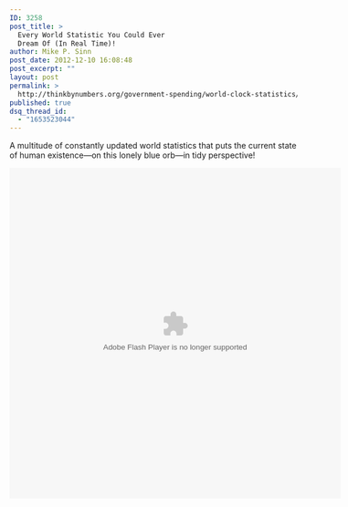 ```yaml
---
ID: 3258
post_title: >
  Every World Statistic You Could Ever
  Dream Of (In Real Time)!
author: Mike P. Sinn
post_date: 2012-12-10 16:08:48
post_excerpt: ""
layout: post
permalink: >
  http://thinkbynumbers.org/government-spending/world-clock-statistics/
published: true
dsq_thread_id:
  - "1653523044"
---
```

A multitude of constantly updated world statistics that puts the current state of human existence—on this lonely blue orb—in tidy perspective!

<object id="x" width="580" height="580" classid="clsid:d27cdb6e-ae6d-11cf-96b8-444553540000" codebase="http://download.macromedia.com/pub/shockwave/cabs/flash/swflash.cab#version=6,0,40,0"><param name="wmode" value="transparent" /><param name="src" value="http://www.poodwaddle.com/applets/worldclock.swf" /><embed id="x" width="580" height="580" type="application/x-shockwave-flash" src="http://www.poodwaddle.com/applets/worldclock.swf" wmode="transparent" /></object>
